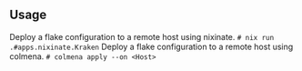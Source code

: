 ## Usage
Deploy a flake configuration to a remote host using nixinate.
`# nix run .#apps.nixinate.Kraken`
Deploy a flake configuration to a remote host using colmena.
`# colmena apply --on <Host>`